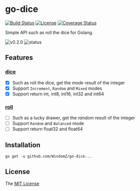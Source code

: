 # go-dice
[![Build Status](https://travis-ci.org/WindomZ/go-dice.svg?branch=master)](https://travis-ci.org/WindomZ/go-dice)
[![License](https://img.shields.io/badge/license-MIT-green.svg)](https://opensource.org/licenses/MIT)
[![Coverage Status](https://coveralls.io/repos/github/WindomZ/go-dice/badge.svg?branch=dev)](https://coveralls.io/github/WindomZ/go-dice?branch=dev)

Simple API such as roll the dice for Golang.

![v0.2.0](https://img.shields.io/badge/version-v0.2.0-yellow.svg)
![status](https://img.shields.io/badge/status-beta-yellow.svg)

## Features

### [dice](https://github.com/WindomZ/go-dice/tree/master/dice)

- [x] Such as roll the dice, get the *mode* result of the integer
- [x] Support `Increment`, `Random` and `Mixed` modes
- [x] Support return int, int8, int16, int32 and int64
  
### [roll]()

- [ ] Such as a lucky drawer, get the *random* result of the integer
- [ ] Support `Random` and `Balanced` mode
- [ ] Support return float32 and float64

## Installation

```
go get -u github.com/WindomZ/go-dice...
```

## License

The [MIT License](https://github.com/WindomZ/go-dice/blob/master/LICENSE)
